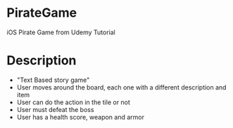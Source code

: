 PirateGame
=====
iOS Pirate Game from Udemy Tutorial

# Description
* "Text Based story game"
* User moves around the board, each one with a different description and item
* User can do the action in the tile or not
* User must defeat the boss
* User has a health score, weapon and armor
